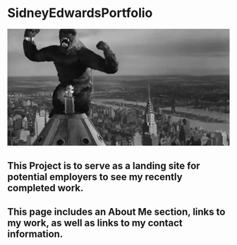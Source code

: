 # SidneyEdwardsPortfolio
<img src="KingKong.jpg" alt="Picture of King Kong">

## This Project is to serve as a landing site for potential employers to see my recently completed work.

## This page includes an About Me section, links to my work, as well as links to my contact information. 